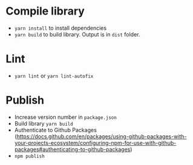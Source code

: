 # Compile library
- `yarn install` to install dependencies
- `yarn build` to build library. Output is in `dist` folder.

# Lint
- `yarn lint` or `yarn lint-autofix`

# Publish
- Increase version number in `package.json`
- Build library `yarn build`
- Authenticate to Github Packages (https://docs.github.com/en/packages/using-github-packages-with-your-projects-ecosystem/configuring-npm-for-use-with-github-packages#authenticating-to-github-packages)
- `npm publish`